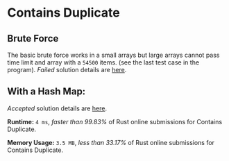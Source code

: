 Contains Duplicate
===

Brute Force
---
The basic brute force works in a small arrays but large arrays cannot pass time limit and array with a `54500` items. (see the last test case in the program).
_Failed_ solution details are [here](https://leetcode.com/submissions/detail/712107109/).


With a Hash Map:
---
_Accepted_ solution details are [here](https://leetcode.com/submissions/detail/712142986/).

__Runtime:__
`4 ms`, _faster than 99.83%_ of Rust online submissions for Contains Duplicate.

__Memory Usage:__
`3.5 MB`, _less than 33.17%_ of Rust online submissions for Contains Duplicate.